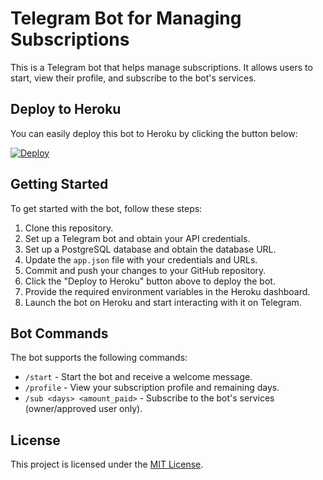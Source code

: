 # Telegram Bot for Managing Subscriptions

This is a Telegram bot that helps manage subscriptions. It allows users to start, view their profile, and subscribe to the bot's services.

## Deploy to Heroku

You can easily deploy this bot to Heroku by clicking the button below:

[![Deploy](https://www.herokucdn.com/deploy/button.svg)](https://heroku.com/Fraggod/sub)

## Getting Started

To get started with the bot, follow these steps:

1. Clone this repository.
2. Set up a Telegram bot and obtain your API credentials.
3. Set up a PostgreSQL database and obtain the database URL.
4. Update the `app.json` file with your credentials and URLs.
5. Commit and push your changes to your GitHub repository.
6. Click the "Deploy to Heroku" button above to deploy the bot.
7. Provide the required environment variables in the Heroku dashboard.
8. Launch the bot on Heroku and start interacting with it on Telegram.

## Bot Commands

The bot supports the following commands:

- `/start` - Start the bot and receive a welcome message.
- `/profile` - View your subscription profile and remaining days.
- `/sub <days> <amount_paid>` - Subscribe to the bot's services (owner/approved user only).

## License

This project is licensed under the [MIT License](LICENSE).
